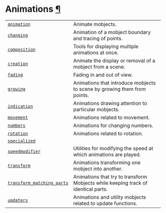 # Animations [¶](https://docs.manim.community/en/stable/reference_index/animations.html\#animations "Link to this heading")

|     |     |
| --- | --- |
| [`animation`](https://docs.manim.community/en/stable/reference/manim.animation.animation.html#module-manim.animation.animation "manim.animation.animation") | Animate mobjects. |
| [`changing`](https://docs.manim.community/en/stable/reference/manim.animation.changing.html#module-manim.animation.changing "manim.animation.changing") | Animation of a mobject boundary and tracing of points. |
| [`composition`](https://docs.manim.community/en/stable/reference/manim.animation.composition.html#module-manim.animation.composition "manim.animation.composition") | Tools for displaying multiple animations at once. |
| [`creation`](https://docs.manim.community/en/stable/reference/manim.animation.creation.html#module-manim.animation.creation "manim.animation.creation") | Animate the display or removal of a mobject from a scene. |
| [`fading`](https://docs.manim.community/en/stable/reference/manim.animation.fading.html#module-manim.animation.fading "manim.animation.fading") | Fading in and out of view. |
| [`growing`](https://docs.manim.community/en/stable/reference/manim.animation.growing.html#module-manim.animation.growing "manim.animation.growing") | Animations that introduce mobjects to scene by growing them from points. |
| [`indication`](https://docs.manim.community/en/stable/reference/manim.animation.indication.html#module-manim.animation.indication "manim.animation.indication") | Animations drawing attention to particular mobjects. |
| [`movement`](https://docs.manim.community/en/stable/reference/manim.animation.movement.html#module-manim.animation.movement "manim.animation.movement") | Animations related to movement. |
| [`numbers`](https://docs.manim.community/en/stable/reference/manim.animation.numbers.html#module-manim.animation.numbers "manim.animation.numbers") | Animations for changing numbers. |
| [`rotation`](https://docs.manim.community/en/stable/reference/manim.animation.rotation.html#module-manim.animation.rotation "manim.animation.rotation") | Animations related to rotation. |
| [`specialized`](https://docs.manim.community/en/stable/reference/manim.animation.specialized.html#module-manim.animation.specialized "manim.animation.specialized") |  |
| [`speedmodifier`](https://docs.manim.community/en/stable/reference/manim.animation.speedmodifier.html#module-manim.animation.speedmodifier "manim.animation.speedmodifier") | Utilities for modifying the speed at which animations are played. |
| [`transform`](https://docs.manim.community/en/stable/reference/manim.animation.transform.html#module-manim.animation.transform "manim.animation.transform") | Animations transforming one mobject into another. |
| [`transform_matching_parts`](https://docs.manim.community/en/stable/reference/manim.animation.transform_matching_parts.html#module-manim.animation.transform_matching_parts "manim.animation.transform_matching_parts") | Animations that try to transform Mobjects while keeping track of identical parts. |
| [`updaters`](https://docs.manim.community/en/stable/reference/manim.animation.updaters.html#module-manim.animation.updaters "manim.animation.updaters") | Animations and utility mobjects related to update functions. |